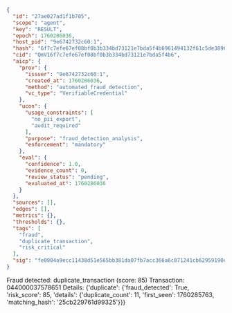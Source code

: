 ```json
{
  "id": "27ae027ad1f1b705",
  "scope": "agent",
  "key": "RESULT",
  "epoch": 1760286036,
  "host_pid": "9e6742732c60:1",
  "hash": "6f7c7efe67ef08bf0b3b334bd73121e7bda5f4b6961494132f61c5de3896994f",
  "cid": "QmV16f7c7efe67ef08bf0b3b334bd73121e7bda5f4b6",
  "aicp": {
    "prov": {
      "issuer": "9e6742732c60:1",
      "created_at": 1760286036,
      "method": "automated_fraud_detection",
      "vc_type": "VerifiableCredential"
    },
    "ucon": {
      "usage_constraints": [
        "no_pii_export",
        "audit_required"
      ],
      "purpose": "fraud_detection_analysis",
      "enforcement": "mandatory"
    },
    "eval": {
      "confidence": 1.0,
      "evidence_count": 0,
      "review_status": "pending",
      "evaluated_at": 1760286036
    }
  },
  "sources": [],
  "edges": [],
  "metrics": {},
  "thresholds": {},
  "tags": [
    "fraud",
    "duplicate_transaction",
    "risk_critical"
  ],
  "sig": "fe0904a9ecc11438d51e565bb381da07fb7acc366a6c071241cb62959190e4fe"
}
```

Fraud detected: duplicate_transaction (score: 85)
Transaction: 044000037578651
Details: {'duplicate': {'fraud_detected': True, 'risk_score': 85, 'details': {'duplicate_count': 11, 'first_seen': 1760285763, 'matching_hash': '25cb229761d99325'}}}